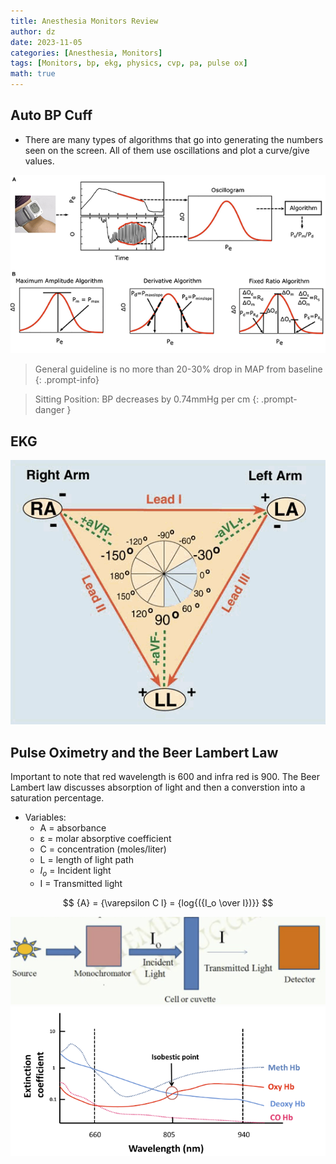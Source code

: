 ```yaml
---
title: Anesthesia Monitors Review
author: dz  
date: 2023-11-05
categories: [Anesthesia, Monitors]
tags: [Monitors, bp, ekg, physics, cvp, pa, pulse ox]   
math: true
---
```


## Auto BP Cuff 

- There are many types of algorithms that go into generating the numbers seen on the screen. All of them use oscillations and plot a curve/give values.

![bp](/assets/img/bp.png)

> General guideline is no more than 20-30% drop in MAP from baseline
{: .prompt-info}

> Sitting Position: BP decreases by 0.74mmHg per cm
{: .prompt-danger }

## EKG

![ekg](/assets/img/ekg.png)

## Pulse Oximetry and the Beer Lambert Law

Important to note that red wavelength is 600 and infra red is 900. The Beer Lambert law discusses absorption of light and then a converstion into a saturation percentage.

- Variables:
  - A = absorbance
  - &epsilon; = molar absorptive coefficient
  - C = concentration (moles/liter)
  - L = length of light path
  - $I_o$ = Incident light
  - I = Transmitted light

$$
{A} = {\varepsilon C l} = {log{({I_o \over I})}}
$$

![beerlambert](/assets/img/pulseox2.png)
![pulse ox](/assets/img/pulseox1.png)
